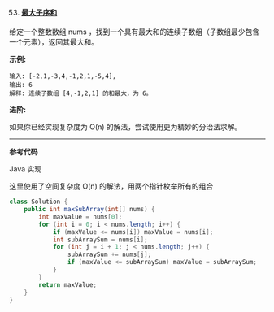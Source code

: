 53. #### [最大子序和](https://leetcode-cn.com/problems/maximum-subarray/)

给定一个整数数组 nums ，找到一个具有最大和的连续子数组（子数组最少包含一个元素），返回其最大和。

**示例:**

```
输入: [-2,1,-3,4,-1,2,1,-5,4],
输出: 6
解释: 连续子数组 [4,-1,2,1] 的和最大，为 6。
```

**进阶:**

如果你已经实现复杂度为 O(n) 的解法，尝试使用更为精妙的分治法求解。

------

**参考代码**

Java 实现

这里使用了空间复杂度 O(n) 的解法，用两个指针枚举所有的组合

```java
class Solution {
    public int maxSubArray(int[] nums) {
        int maxValue = nums[0];
        for (int i = 0; i < nums.length; i++) {
            if (maxValue <= nums[i]) maxValue = nums[i];
            int subArraySum = nums[i];
            for (int j = i + 1; j < nums.length; j++) {
                subArraySum += nums[j];
                if (maxValue <= subArraySum) maxValue = subArraySum;
            }
        }
        return maxValue;
    }
}
```